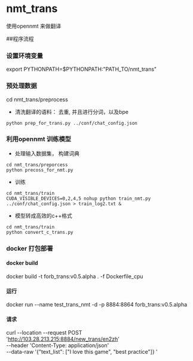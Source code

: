 # nmt_trans
使用opennmt 来做翻译

##程序流程
### 设置环境变量
export PYTHONPATH=$PYTHONPATH:"PATH_TO/nmt_trans"
### 预处理数据
cd nmt_trans/preprocess

- 清洗翻译的语料： 去重, 并且进行分词，以及bpe
```
python prep_for_trans.py ../conf/chat_config.json
```
### 利用opennmt 训练模型
- 处理输入数据集， 构建词典
```
cd nmt_trans/preporcess
python precoss_for_nmt.py
```
- 训练

```
cd nmt_trans/train
CUDA_VISIBLE_DEVICES=0,2,4,5 nohup python train_nmt.py ../conf/chat_config.json > train_log2.txt &
```

- 模型转成高效的c++格式
```
cd nmt_trans/train
python convert_c_trans.py
```


### docker 打包部署

#### docker build
docker build -t forb_trans:v0.5.alpha . -f Dockerfile_cpu

#### 运行
docker run --name test_trans_nmt -d  -p 8884:8864 forb_trans:v0.5.alpha

#### 请求
curl --location --request POST 'http://103.28.213.215:8884/new_trans/en2zh' \
--header 'Content-Type: application/json' \
--data-raw '{"text_list": ["I love this game", "best practice"]} '